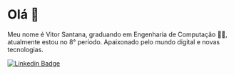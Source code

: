 # Olá 👋
Meu nome  é Vitor Santana, graduando em Engenharia de Computação 👨‍💻, atualmente estou no 8° período.
Apaixonado pelo mundo digital e novas tecnologias. 

[![Linkedin Badge](https://img.shields.io/badge/-LinkedIn-blue?style=flat-square&logo=Linkedin&logoColor=white&link=https://www.linkedin.com/in/vitor-santana-478b1a1a5/)](https://www.linkedin.com/in/vitor-santana-478b1a1a5/)

